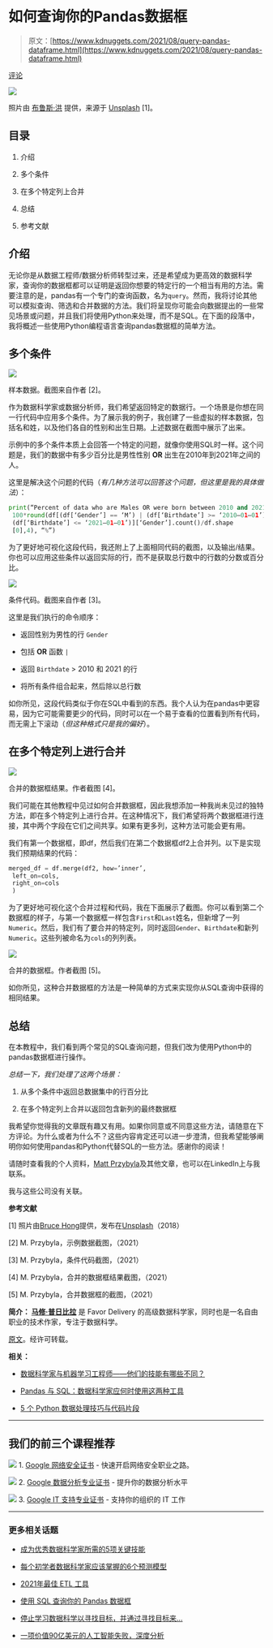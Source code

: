 # 如何查询你的Pandas数据框

> 原文：[https://www.kdnuggets.com/2021/08/query-pandas-dataframe.html](https://www.kdnuggets.com/2021/08/query-pandas-dataframe.html)

[评论](#comments)

![](../Images/a8d0cccf6912098661a5651e49f5b19c.png)

照片由 [布鲁斯·洪](https://unsplash.com/@hongqi?utm_source=unsplash&utm_medium=referral&utm_content=creditCopyText) 提供，来源于 [Unsplash](https://unsplash.com/s/photos/pandas?utm_source=unsplash&utm_medium=referral&utm_content=creditCopyText) [1]。

## 目录

1.  介绍

1.  多个条件

1.  在多个特定列上合并

1.  总结

1.  参考文献

## 介绍

无论你是从数据工程师/数据分析师转型过来，还是希望成为更高效的数据科学家，查询你的数据框都可以证明是返回你想要的特定行的一个相当有用的方法。需要注意的是，pandas有一个专门的查询函数，名为`query`。然而，我将讨论其他可以模拟查询、筛选和合并数据的方法。我们将呈现你可能会向数据提出的一些常见场景或问题，并且我们将使用Python来处理，而不是SQL。在下面的段落中，我将概述一些使用Python编程语言查询pandas数据框的简单方法。

## 多个条件

![](../Images/c4301593d28a895ed778e4be49d690c6.png)

样本数据。截图来自作者 [2]。

作为数据科学家或数据分析师，我们希望返回特定的数据行。一个场景是你想在同一行代码中应用多个条件。为了展示我的例子，我创建了一些虚拟的样本数据，包括名和姓，以及他们各自的性别和出生日期。上述数据在截图中展示了出来。

示例中的多个条件本质上会回答一个特定的问题，就像你使用SQL时一样。这个问题是，我们的数据中有多少百分比是男性性别 **OR** 出生在2010年到2021年之间的人。

这里是解决这个问题的代码（*有几种方法可以回答这个问题，但这里是我的具体做法*）：

```py
print(“Percent of data who are Males OR were born between 2010 and 2021:”,
 100*round(df[(df[‘Gender’] == ‘M’) | (df[‘Birthdate’] >= ‘2010–01–01’) & 
 (df[‘Birthdate’] <= ‘2021–01–01’)][‘Gender’].count()/df.shape
 [0],4), “%”)
```

为了更好地可视化这段代码，我还附上了上面相同代码的截图，以及输出/结果。你也可以应用这些条件以返回实际的行，而不是获取总行数中的行数的分数或百分比。

![](../Images/fc423a030c4f9c0cba64fa830739c97b.png)

条件代码。截图来自作者 [3]。

这里是我们执行的命令顺序：

+   返回性别为男性的行 `Gender`

+   包括 **OR** 函数 `|`

+   返回 `Birthdate` > 2010 和 2021 的行

+   将所有条件组合起来，然后除以总行数

如你所见，这段代码类似于你在SQL中看到的东西。我个人认为在pandas中更容易，因为它可能需要更少的代码，同时可以在一个易于查看的位置看到所有代码，而无需上下滚动（*但这种格式只是我的偏好*）。

## 在多个特定列上进行合并

![](../Images/bf66ad20c341f188e72538bc2f7ad90e.png)

合并的数据框结果。作者截图 [4]。

我们可能在其他教程中见过如何合并数据框，因此我想添加一种我尚未见过的独特方法，即在多个特定列上进行合并。在这种情况下，我们希望将两个数据框进行连接，其中两个字段在它们之间共享。如果有更多列，这种方法可能会更有用。

我们有第一个数据框，即df，然后我们在第二个数据框df2上合并列。以下是实现我们预期结果的代码：

```py
merged_df = df.merge(df2, how=’inner’, 
 left_on=cols, 
 right_on=cols
 )
```

为了更好地可视化这个合并过程和代码，我在下面展示了截图。你可以看到第二个数据框的样子，与第一个数据框一样包含`First`和`Last`姓名，但新增了一列`Numeric`。然后，我们有了要合并的特定列，同时返回`Gender`、`Birthdate`和新列`Numeric`。这些列被命名为`cols`的列列表。

![](../Images/3c22fe3a3266917661b738b689540476.png)

合并的数据框。作者截图 [5]。

如你所见，这种合并数据框的方法是一种简单的方式来实现你从SQL查询中获得的相同结果。

## 总结

在本教程中，我们看到两个常见的SQL查询问题，但我们改为使用Python中的pandas数据框进行操作。

*总结一下，我们处理了这两个场景：*

1.  从多个条件中返回总数据集中的行百分比

1.  在多个特定列上合并以返回包含新列的最终数据框

我希望你觉得我的文章既有趣又有用。如果你同意或不同意这些方法，请随意在下方评论。为什么或者为什么不？这些内容肯定还可以进一步澄清，但我希望能够阐明你如何使用pandas和Python代替SQL的一些方法。感谢你的阅读！

请随时查看我的个人资料，[Matt Przybyla](https://medium.com/u/abe5272eafd9?source=post_page-----c6f7d64164bc--------------------------------)及其他文章，也可以在LinkedIn上与我联系。

我与这些公司没有关联。

**参考文献**

[1] 照片由[Bruce Hong](https://unsplash.com/@hongqi?utm_source=unsplash&utm_medium=referral&utm_content=creditCopyText)提供，发布在[Unsplash](https://unsplash.com/s/photos/pandas?utm_source=unsplash&utm_medium=referral&utm_content=creditCopyText)（2018）

[2] M. Przybyla，示例数据截图，（2021）

[3] M. Przybyla，条件代码截图，（2021）

[4] M. Przybyla，合并的数据框结果截图，（2021）

[5] M. Przybyla，合并数据框的截图，（2021）

**简介： [马修·普日比拉](https://www.linkedin.com/in/matthew-przybyla-0a095b31/)** 是 Favor Delivery 的高级数据科学家，同时也是一名自由职业的技术作家，专注于数据科学。

[原文](https://towardsdatascience.com/how-to-query-your-pandas-dataframe-c6f7d64164bc)。经许可转载。

**相关：**

+   [数据科学家与机器学习工程师——他们的技能有哪些不同？](/2021/04/data-scientist-machine-learning-engineer-skills.html)

+   [Pandas 与 SQL：数据科学家应何时使用这两种工具](/2021/06/pandas-vs-sql.html)

+   [5 个 Python 数据处理技巧与代码片段](/2021/07/python-tips-snippets-data-processing.html)

* * *

## 我们的前三个课程推荐

![](../Images/0244c01ba9267c002ef39d4907e0b8fb.png) 1\. [Google 网络安全证书](https://www.kdnuggets.com/google-cybersecurity) - 快速开启网络安全职业之路。

![](../Images/e225c49c3c91745821c8c0368bf04711.png) 2\. [Google 数据分析专业证书](https://www.kdnuggets.com/google-data-analytics) - 提升你的数据分析水平

![](../Images/0244c01ba9267c002ef39d4907e0b8fb.png) 3\. [Google IT 支持专业证书](https://www.kdnuggets.com/google-itsupport) - 支持你的组织的 IT 工作

* * *

### 更多相关话题

+   [成为优秀数据科学家所需的5项关键技能](https://www.kdnuggets.com/2021/12/5-key-skills-needed-become-great-data-scientist.html)

+   [每个初学者数据科学家应该掌握的6个预测模型](https://www.kdnuggets.com/2021/12/6-predictive-models-every-beginner-data-scientist-master.html)

+   [2021年最佳 ETL 工具](https://www.kdnuggets.com/2021/12/mozart-best-etl-tools-2021.html)

+   [使用 SQL 查询你的 Pandas 数据框](https://www.kdnuggets.com/2021/10/query-pandas-dataframes-sql.html)

+   [停止学习数据科学以寻找目标，并通过寻找目标来…](https://www.kdnuggets.com/2021/12/stop-learning-data-science-find-purpose.html)

+   [一项价值90亿美元的人工智能失败，深度分析](https://www.kdnuggets.com/2021/12/9b-ai-failure-examined.html)
